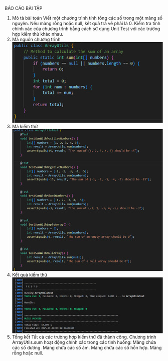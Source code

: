 BÁO CÁO BÀI TẬP 
1. Mô tả bài toán
Viết một chương trình tính tổng các số trong một mảng số nguyên. Nếu mảng rỗng hoặc null, kết quả trả về phải là 0. Kiểm tra tính chính xác của chương trình bằng cách sử dụng Unit Test với các trường hợp kiểm thử khác nhau.
2. Mã nguồn chương trình
 ![Mô tả ảnh]( https://github.com/miha6824/image/blob/main/Screenshot%202025-01-06%20120514.png)
3. Mã kiểm thử
![Mô tả ảnh](https://github.com/miha6824/image/blob/main/Screenshot%202025-01-06%20120603.png)
4. Kết quả kiểm thử
![Mô tả ảnh](https://github.com/miha6824/image/blob/main/Screenshot%202025-01-06%20092700.png)
5. Tổng kết
  Tất cả các trường hợp kiểm thử đã thành công.
  Chương trình ArrayUtils.sum hoạt động chính xác trong các tình huống:
  Mảng chứa các số dương.
  Mảng chứa các số âm.
  Mảng chứa các số hỗn hợp.
  Mảng rỗng hoặc null.
